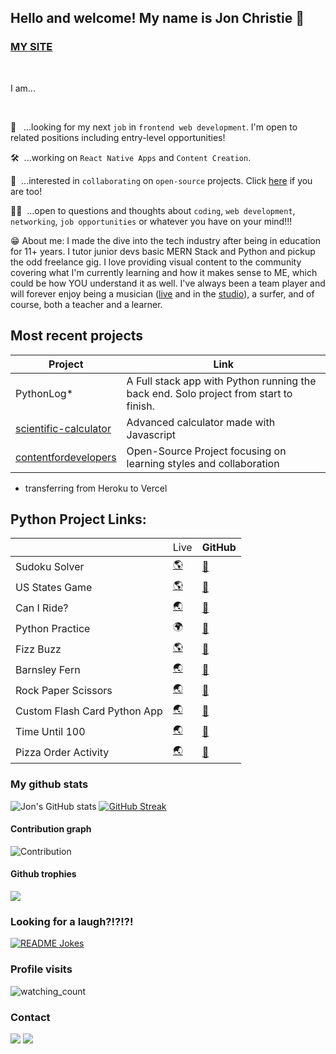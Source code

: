 ## Hello and welcome! My name is Jon Christie 👋

### [MY SITE](https://www.jonchristie.net)

<br/>

I am...

<br/>

🔭 &nbsp;&nbsp;...looking for my next `job` in `frontend web development`. I'm open to related positions including entry-level opportunities!  

🛠&nbsp;&nbsp;...working on `React Native Apps` and `Content Creation`.

<!-- 📚&nbsp;&nbsp;...currently maintaining an open source repository for $\mathfrak{\color{orange}{Hacktoberfest}}$ -->

🤝&nbsp;&nbsp;...interested in `collaborating` on `open-source` projects. Click [here](https://github.com/mathcodes/lc_hr_cw) if you are too!

🙋🏻&nbsp;&nbsp;...open to questions and thoughts about `coding`, `web development`, `networking`, `job opportunities` or whatever you have on your mind!!! 

😁 About me: I made the dive into the tech industry after being in education for 11+ years. I tutor junior devs basic MERN Stack and Python and pickup the odd freelance gig. I love providing visual content to the community covering what I'm currently learning and how it makes sense to ME, which could be how YOU understand it as well. I've always been a team player and will forever enjoy being a musician ([live](https://www.youtube.com/results?search_query=Baffle+%40+2nd+Wind+12.1.17) and in the [studio](https://soundcloud.com/jonchristie)), a surfer, and of course, both a teacher and a learner. 


## Most recent projects

| Project | Link |
| --  | -- |
|PythonLog* | A Full stack app with Python running the back end. Solo project from start to finish. | 
[scientific-calculator](scientific-calulator.vercel.app) | Advanced calculator made with Javascript |
| [contentfordevelopers](www.contentfordevelopers.com/) | Open-Source Project focusing on learning styles and collaboration | 

* transferring from Heroku to Vercel

## Python Project Links:

<table class="tg">
<thead>
  <tr>
    <th class="tg-0lax"></th>
    <th class="tg-0lax"><span style="font-weight:400;font-style:normal">Live</span></th>
    <th class="tg-0lax">GitHub</th>
  </tr>
</thead>
<tbody>
  <tr>
    <td class="tg-0lax">Sudoku Solver</td>
    <td class="tg-0lax"><a href="https://replit.com/@fullstack11235/Sudoku-1#main.py" target="_blank" rel="noopener noreferrer">🌎</td>
    <td class="tg-0lax"><a href="https://github.com/mathcodes/PythonReplitCodeAndLinks/tree/main/SudokuSolver" target="_blank" rel="noopener noreferrer">📂</a></td>
  </tr>
  <tr>
    <td class="tg-0lax">US States Game</td>
    <td class="tg-0lax"><a href="https://replit.com/@fullstack11235/states?v=1" target="_blank" rel="noopener noreferrer">🌎</td>
    <td class="tg-0lax"><a href="https://github.com/mathcodes/PythonReplitCodeAndLinks/tree/main/States" target="_blank" rel="noopener noreferrer">📂</a></td>
  </tr>
  <tr>
    <td class="tg-0lax">Can I Ride?</td>
    <td class="tg-0lax"><a href="https://replit.com/@fullstack11235/Can-I-Ride-START#main.py" target="_blank" rel="noopener noreferrer">🌏</a></td>
    <td class="tg-0lax"><a href="https://github.com/mathcodes/PythonReplitCodeAndLinks/tree/main/CanIRide">📂</a></td>
  </tr>
  <tr>
    <td class="tg-0lax">Python Practice</td>
    <td class="tg-0lax">🌍</td>
    <td class="tg-0lax"><a href="https://github.com/mathcodes/PythonReplitCodeAndLinks/tree/main/PythonPractice">📂</a></td>
  </tr>
  <tr>
    <td class="tg-0lax">Fizz Buzz</td>
    <td class="tg-0lax"><a href="https://replit.com/@fullstack11235/FizzBuzz">🌎</a></td>
    <td class="tg-0lax"><a href="https://github.com/mathcodes/PythonReplitCodeAndLinks/tree/main/FizzBuzz">📂</a></td>
  </tr>
  <tr>
    <td class="tg-0lax">Barnsley Fern</td>
    <td class="tg-7h26"><a href="https://replit.com/@fullstack11235/The-Barnsley-fern-in-Python#main.py" target="_blank" rel="noopener noreferrer">🌏</a></td>
    <td class="tg-0lax"><a href="https://github.com/mathcodes/PythonReplitCodeAndLinks/tree/main/BarnsleyFern">📂</a></td>
  </tr>
  <tr>
    <td class="tg-0lax">Rock Paper Scissors</td>
    <td class="tg-7h26"><a href="https://replit.com/@fullstack11235/RockPaperScissors#main.py" target="_blank" rel="noopener noreferrer">🌏</a></td>
    <td class="tg-0lax"><a href="https://github.com/mathcodes/PythonReplitCodeAndLinks/tree/main/RockPaperScissors">📂</a></td>
  </tr>
    <tr>
    <td class="tg-0lax">Custom Flash Card Python App</td>
    <td class="tg-7h26"><a href="https://replit.com/@fullstack11235/CustomFlashCardPythonApp?v=1" target="_blank" rel="noopener noreferrer">🌏</a></td>
    <td class="tg-0lax"><a href="https://github.com/mathcodes/PythonReplitCodeAndLinks/tree/main/CustomFlashCardPythonApp">📂</a></td>
  </tr>
  <tr>
    <td class="tg-0lax">Time Until 100</td>
    <td class="tg-7h26"><a href="https://replit.com/@fullstack11235/lifeinweeksSTART?v=1" target="_blank" rel="noopener noreferrer">🌏</a></td>
    <td class="tg-0lax"><a href="https://github.com/mathcodes/PythonReplitCodeAndLinks/tree/main/TimeUntil100">📂</a></td>
  </tr>
  <tr>
    <td class="tg-0lax">Pizza Order Activity</td>
    <td class="tg-7h26"><a href="https://replit.com/@fullstack11235/pizza-order-START" target="_blank" rel="noopener noreferrer">🌏</a></td>
    <td class="tg-0lax"><a href="https://github.com/mathcodes/PythonReplitCodeAndLinks/tree/main/PizzaOrder">📂</a></td>
  </tr>
</tbody>
</table>


### My github stats

![Jon's GitHub stats](https://github-readme-stats.vercel.app/api?username=mathcodes&show_icons=true&theme=monokai) [![GitHub Streak](https://github-readme-streak-stats.herokuapp.com?user=mathcodes&theme=monokai&currStreakLabel=4FAEBA&border=4FAEBA&stroke=A92CA2&fire=4FAEBA&ring=A92CA2&dates=DDDDDD)](https://git.io/streak-stats)

#### Contribution graph

![Contribution](https://activity-graph.herokuapp.com/graph?username=mathcodes&theme=react-dark&hide_border=true&area=true&card_width=50)

#### Github trophies

<img src="https://github-profile-trophy.vercel.app/?username=mathcodes&theme=juicyfresh&no-bg=true" />

### Looking for a laugh?!?!?!

<a href="https://readme-jokes.vercel.app"><img align="center" src="https://readme-jokes.vercel.app/api" alt="README Jokes"></a>

### Profile visits

<img src="https://komarev.com/ghpvc/?username=mathcodes&color=brightgreen" alt="watching_count" />

### Contact

[<img src="https://img.shields.io/badge/Twitter-1DA1F2?style=for-the-badge&logo=twitter&logoColor=white" />](https://twitter.com/thejonchristie "Twitter") [<img src="https://img.shields.io/badge/LinkedIn-0077B5?style=for-the-badge&logo=linkedin&logoColor=white" />](https://www.linkedin.com/in/jonpchristie/ "LinkedIn") 

